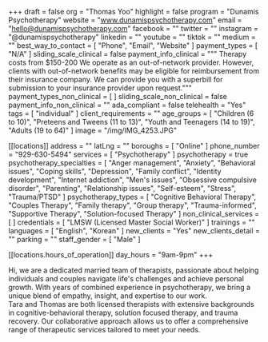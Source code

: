+++
draft = false
org = "Thomas Yoo"
highlight = false
program = "Dunamis Psychotherapy"
website = "www.dunamispsychotherapy.com"
email = "hello@dunamispsychotherapy.com"
facebook = ""
twitter = ""
instagram = "@dunamispsychotherapy"
linkedin = ""
youtube = ""
tiktok = ""
medium = ""
best_way_to_contact = [ "Phone", "Email", "Website" ]
payment_types = [ "N/A" ]
sliding_scale_clinical = false
payment_info_clinical = """
Therapy costs from $150-200
We operate as an out-of-network provider. However, clients with out-of-network benefits may be eligible for reimbursement from their insurance company. We can provide you with a superbill for submission to your insurance provider upon request."""
payment_types_non_clinical = [ ]
sliding_scale_non_clinical = false
payment_info_non_clinical = ""
ada_compliant = false
telehealth = "Yes"
tags = [ "individual" ]
client_requirements = ""
age_groups = [
  "Children (6 to 10)",
  "Preteens and Tweens (11 to 13)",
  "Youth and Teenagers (14 to 19)",
  "Adults (19 to 64)"
]
image = "/img/IMG_4253.JPG"

[[locations]]
address = ""
latLng = ""
boroughs = [ "Online" ]
phone_number = "929-630-5494"
services = [ "Psychotherapy" ]
psychotherapy = true
psychotherapy_specialties = [
  "Anger management",
  "Anxiety",
  "Behavioral issues",
  "Coping skills",
  "Depression",
  "Family conflict",
  "Identity development",
  "Internet addiction",
  "Men's issues",
  "Obsessive compulsive disorder",
  "Parenting",
  "Relationship issues",
  "Self-esteem",
  "Stress",
  "Trauma/PTSD"
]
psychotherapy_types = [
  "Cognitive Behavioral Therapy",
  "Couples Therapy",
  "Family therapy",
  "Group therapy",
  "Trauma-informed",
  "Supportive Therapy",
  "Solution-focused Therapy"
]
non_clinical_services = [ ]
credentials = [ "LMSW (Licensed Master Social Worker)" ]
trainings = ""
languages = [ "English", "Korean" ]
new_clients = "Yes"
new_clients_detail = ""
parking = ""
staff_gender = [ "Male" ]

  [[locations.hours_of_operation]]
  day_hours = "9am-9pm"
+++


Hi, we are a dedicated married team of therapists, passionate about helping individuals and couples navigate life's challenges and achieve personal growth. With years of combined experience in psychotherapy, we bring a unique blend of empathy, insight, and expertise to our work. <br>
Tara and Thomas are both licensed therapists with extensive backgrounds in cognitive-behavioral therapy, solution focused therapy, and trauma recovery. Our collaborative approach allows us to offer a comprehensive range of therapeutic services tailored to meet your needs. <br>
